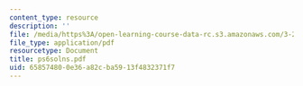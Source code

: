 ```yaml
---
content_type: resource
description: ''
file: /media/https%3A/open-learning-course-data-rc.s3.amazonaws.com/3-20-materials-at-equilibrium-sma-5111-fall-2003/658574800e36a82cba5913f4832371f7_ps6solns.pdf
file_type: application/pdf
resourcetype: Document
title: ps6solns.pdf
uid: 65857480-0e36-a82c-ba59-13f4832371f7
---
```


